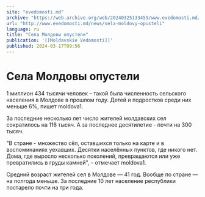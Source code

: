 ```yaml
---
site: "evedomosti.md"
archive: "https://web.archive.org/web/20240325133459/www.evedomosti.md/news/sela-moldovy-opusteli"
url: "http://www.evedomosti.md/news/sela-moldovy-opusteli"
language: ru
title: "Села Молдовы опустели"
publication: '[[Moldavskie Vedomosti]]'
published: 2024-03-17T09:56
---
```


# Села Молдовы опустели

1 миллион 434 тысячи человек – такой была численность сельского населения в Молдове в прошлом году. Детей и подростков среди них меньше 6%, пишет moldova1.

За последние несколько лет число жителей молдавских сел сократилось на 116 тысяч. А за последнее десятилетие - почти на 300 тысяч.

"В стране - множество сёл, оставшихся только на карте и в воспоминаниях уехавших. Десятки населённых пунктов, где никого нет. Дома, где выросло несколько поколений, превращаются или уже превратились в груды камней", – отмечает moldova1.

Средний возраст жителей сел в Молдове — 41 год. Вообще по стране — на полгода меньше. За последние 10 лет население республики постарело почти на три года.